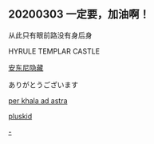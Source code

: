 ## 20200303 一定要，加油啊！

从此只有眼前路没有身后身




HYRULE TEMPLAR CASTLE

[安东尼隐藏](https://user.qzone.qq.com/717999770?_t_=0.8305440542411839)

ありがとうございます

[per khala ad astra](http://rainy.7thgen.info/about/)

[pluskid](http://pluskid.org/)

[-](https://github.com/mm17zz/zhaoyang.github.io/edit/master/index.md)
